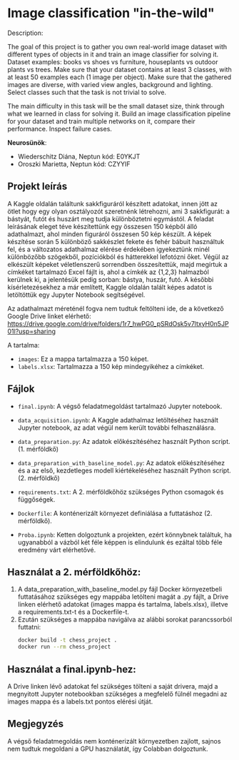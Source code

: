 # Image classification "in-the-wild" 

Description:

The goal of this project is to gather you own real-world image dataset with different types of objects in it and train an image classifier for solving it. Dataset examples: books vs shoes vs furniture, houseplants vs outdoor plants vs trees. Make sure that your dataset contains at least 3 classes, with at least 50 examples each (1 image per object). Make sure that the gathered images are diverse, with varied view angles, background and lighting. Select classes such that the task is not trivial to solve.

The main difficulty in this task will be the small dataset size, think through what we learned in class for solving it. Build an image classification pipeline for your dataset and train multiple networks on it, compare their performance. Inspect failure cases.

**Neurosünök**:
  - Wiederschitz Diána, Neptun kód: E0YKJT
  - Oroszki Marietta, Neptun kód: CZYYIF

## Projekt leírás
A Kaggle oldalán találtunk sakkfiguráról készített adatokat, innen jött az ötlet hogy egy olyan osztályozót szeretnénk létrehozni, ami 3 sakkfigurát: a bástyát, futót és huszárt meg tudja különböztetni egymástól. A feladat leírásának eleget téve készítettünk egy összesen 150 képből álló adathalmazt, ahol minden figuráról összesen 50 kép készült. A képek készítése során 5 különböző sakkészlet fekete és fehér bábuit használtuk fel,  és a változatos adathalmaz elérése érdekében igyekeztünk minél különbözőbb szögekből, pozíciókból és hátterekkel lefotózni őket. Végül az elkészült képeket véletlenszerű sorrendben összesítettük, majd megírtuk a címkéket tartalmazó Excel fájlt is, ahol a címkék az {1,2,3} halmazból kerülnek ki, a jelentésük pedig sorban: bástya, huszár, futó.
A későbbi kísérletezésekhez a már említett, Kaggle oldalán talált képes adatot is letöltöttük egy Jupyter Notebook segítségével.

Az adathalmazt méreténél fogva nem tudtuk feltölteni ide, de a következő Google Drive linket elérhető: 
https://drive.google.com/drive/folders/1r7_hwPG0_pSRdOsk5v7ltxyH0n5JP01l?usp=sharing

A tartalma: 
  - `images`: Ez a mappa tartalmazza a 150 képet.
  - `labels.xlsx`: Tartalmazza a 150 kép mindegyikéhez a címkéket.

## Fájlok

- `final.ipynb`: A végső feladatmegoldást tartalmazó Jupyter notebook.

- `data_acquisition.ipynb`: A Kaggle adathalmaz letöltéséhez használt Jupyter notebook, az adat végül nem került további felhasználásra.
- `data_preparation.py`: Az adatok előkészítéséhez használt Python script. (1. mérföldkő)
- `data_preparation_with_baseline_model.py`: Az adatok előkészítéséhez és a az első, kezdetleges modell kiértékeléséhez használt Python script. (2. mérföldkő)
- `requirements.txt`: A 2. mérföldkőhöz szükséges Python csomagok és függőségek.
- `Dockerfile`: A konténerizált környezet definiálása a futtatáshoz (2. mérföldkő).
- `Proba.ipynb`: Ketten dolgoztunk a projekten, ezért könnybnek találtuk, ha ugyanabból a vázból két féle képpen is elindulunk és ezáltal több féle eredmény várt elérhetővé.

## Használat a 2. mérföldkőhöz:
1. A data_preparation_with_baseline_model.py fájl Docker környezetbeli futtatásához szükséges egy mappába letölteni magát a .py fájlt, a Drive linken elérhető adatokat (images mappa és tartalma, labels.xlsx), illetve a requirements.txt-t és a Dockerfile-t.
2. Ezután szükséges a mappába navigálva az alábbi sorokat parancssorból futtatni:
    ```bash
    docker build -t chess_project .
    docker run --rm chess_project

## Használat a final.ipynb-hez:
A Drive linken lévő adatokat fel szükséges tölteni a saját drivera, majd a megnyitott Jupyter notebookban szükséges a megfelelő fülnél megadni az images mappa és a labels.txt pontos elérési útját.

## Megjegyzés
A végső feladatmegoldás nem konténerizált környezetben zajlott, sajnos nem tudtuk megoldani a GPU használatát, így Colabban dolgoztunk.
